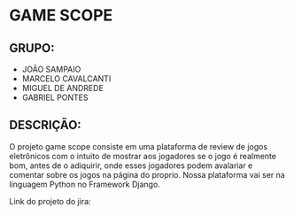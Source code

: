 # GAME SCOPE

## GRUPO:
* JOÃO SAMPAIO
* MARCELO CAVALCANTI
* MIGUEL DE ANDREDE
* GABRIEL PONTES

## DESCRIÇÃO:

O projeto game scope consiste em uma plataforma de review de jogos eletrônicos com o intuito de mostrar aos jogadores se o jogo é realmente bom, antes de o adiquirir, onde esses jogadores podem avalariar e comentar sobre os jogos na página do proprio. Nossa plataforma vai ser na linguagem Python no Framework Django.

Link do projeto do jira: 

